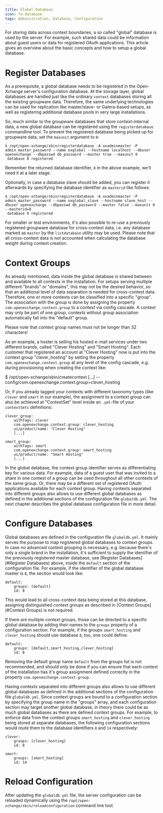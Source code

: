 ```yaml
---
title: Global Database
icon: fa-database
tags: Administration, Database, Configuration
---
```


For storing data across context boundaries, a so called "global" database is used by the server. For example, such shared data could be information about guest users or data for registered OAuth applications. This article gives an overview about the basic concepts and how to setup a global database.


# Register Databases

As a prerequisite, a global database needs to be registered in the Open-Xchange server's configuration database. At the storage layer, global databases are handled just like the ordinary ``context`` databases storing all the existing groupware data. Therefore, the same underlying technologies can be used for replication like master/slave- or Galera-based setups, as well as registering additional database pools in very large installations. 

So, much similar to the groupware databases that store context-internal data, a new global database can be registered using the ``registerdatabase`` commandline tool. To prevent the registered database being picked up for groupware data, set the ``maxunit`` argument to ``0``:

```
$ /opt/open-xchange/sbin/registerdatabase -A oxadminmaster -P admin_master_password --name oxglobal --hostname localhost --dbuser openexchange --dbpasswd db_password --master true --maxunit 0
 database 8 registered
```

Remember the returned database identifier, ``8`` in the above example, we'll need it at a later stage.

Optionally, in case a database slave should be added, you can register it afterwards by specifying the database identifier as ``masterid`` like follows:

```
$ /opt/open-xchange/sbin/registerdatabase -A oxadminmaster -P admin_master_password --name oxglobal_slave --hostname slave_host --dbuser openexchange --dbpasswd db_password --master false --maxunit 0 --masterid=8
 database 9 registered
```

For smaller or test environments, it's also possible to re-use a previously registered groupware database for cross-context data, i.e. any database marked as ``master`` by the ``listdatabase`` utility may be used. Please note that all cross-context data is not accounted when calculating the database weight during context creation.


# Context Groups

As already mentioned, data inside the global database is shared between and available to all contexts in the installation. For setups serving multiple different "brands" or "domains", this may not be the desired behavior, so that an additional level of data separation is needed for cross-context data. Therefore, one or more contexts can be classified into a specific "group". The association with the group is done by assigning the property ``com.openexchange.context.group`` to a context via config cascade. A context may only be part of one group, contexts without group association automatically fall into the "default" group. 

Please note that context group names must not be longer than 32 characters!

As an example, a hoster is selling his hosted e-mail services under two different brands, called "Clever Hosting" and "Smart Hosting". Each customer that registered an account at "Clever Hosting" now is put into the context group "clever_hosting" by setting the property ``com.openexchange.context.group`` at any level of the config cascade, e.g. during provisioning when creating the context like: 

 $ /opt/open-xchange/sbin/createcontext [...] --config/com.openexchange.context.group=clever_hosting

Or, if you already tagged your contexts with different taxonomy types (like ``clever`` and ``smart`` in our example), the assignment to a context group can also be achieved at "ContextSet" level inside an ``.yml``-file of your ``contextSets`` definitions:

```
clever_group:
    withTags: clever
    com.openexchange.context.group: clever_hosting
    ui/product/name: "Clever Hosting"
    [...]
 
smart_group:
    withTags: smart
    com.openexchange.context.group: smart_hosting
    ui/product/name: "Smart Hosting"
    [...]
```

In the global database, the context group identifier serves as differentiating key for various data. For example, data of a guest user that was invited to a share in one context of a group can be used throughout all other contexts of the same group. Or, there may be a different set of registered OAuth applications available for each context group. Having contexts separated into different groups also allows to use different global databases as defined in the additional sections of the configuration file ``globaldb.yml``. The next chapter describes the global database configuration file in more detail.


# Configure Databases

Global databases are defined in the configuration file ``globaldb.yml``. It mainly serves the purpose to map registered global databases to context groups. In case no advanced context grouping is necessary, e.g. because there's only a single brand in the installation, it's sufficient to supply the identifier of the previously registered master database, see [Register Databases](#Register Databases) above, inside the ``default`` section of the configuration file. For example, if the identifier of the global database master is ``8``, the section would look like:

```
default:
    groups: [default]
    id: 8
```

This would lead to all cross-context data being stored at this database, assigning distinguished context groups as described in [Context Groups](#Context Groups) is not required. 

If there are multiple context groups, those can be directed to a specific global database by adding their names to the ``groups`` property of a configuration section. For example, if the groups ``smart_hosting`` and ``clever_hosting`` should use database ``8``, too, one could define:

```
default:
    groups: [default,smart_hosting,clever_hosting]
    id: 8
```

Removing the default group name ``default`` from the groups list is not recommended, and should only be done if you can ensure that each context of the installation has it's group assignment defined correctly in the property ``com.openexchange.context.group``.

Having contexts separated into different groups also allows to use different global databases as defined in the additional sections of the configuration file ``globaldb.yml``. Since context groups are bound to a configuration section by specifying the group name in the "groups" array, and each configuration section may target another global database, in theory there could be as much global databases as there are defined context groups. For example, to enforce data from the context groups ``smart_hosting`` and ``clever_hosting`` being stored at separate databases, the following configuration sections would route them to the database identifiers ``8`` and ``14`` respectively:

```
clever:
    groups: [clever_hosting]
    id: 8

smart:
    groups: [smart_hosting]
    id: 14
```


# Reload Configuration

After updating the ``globaldb.yml`` file, the server configuration can be reloaded dynamically using the ``/opt/open-xchange/sbin/reloadconfiguration`` command line tool.
